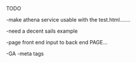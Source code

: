 TODO


-make athena service usable with the test.html.......

-need a decent sails example

-page front end input to back end PAGE...












-GA
-meta tags